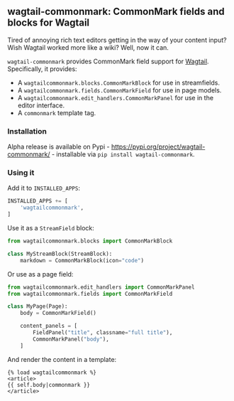 ## wagtail-commonmark: CommonMark fields and blocks for Wagtail

Tired of annoying rich text editors getting in the way of your content
input?  Wish Wagtail worked more like a wiki?  Well, now it can.

`wagtail-commonmark` provides CommonMark field support for [Wagtail](https://github.com/torchbox/wagtail/).
Specifically, it provides:

* A `wagtailcommonmark.blocks.CommonMarkBlock` for use in streamfields.
* A `wagtailcommonmark.fields.CommonMarkField` for use in page models.
* A `wagtailcommonmark.edit_handlers.CommonMarkPanel` for use in the editor interface.
* A `commonmark` template tag.

### Installation

Alpha release is available on Pypi - https://pypi.org/project/wagtail-commonmark/ - installable via `pip install wagtail-commonmark`.


### Using it

Add it to `INSTALLED_APPS`:

```python
INSTALLED_APPS += [
    'wagtailcommonmark',
]
```

Use it as a `StreamField` block:

```python
from wagtailcommonmark.blocks import CommonMarkBlock

class MyStreamBlock(StreamBlock):
    markdown = CommonMarkBlock(icon="code")
```

Or use as a page field:

```python
from wagtailcommonmark.edit_handlers import CommonMarkPanel
from wagtailcommonmark.fields import CommonMarkField

class MyPage(Page):
    body = CommonMarkField()

    content_panels = [
        FieldPanel("title", classname="full title"),
        CommonMarkPanel("body"),
    ]
```

And render the content in a template:

```html+django
{% load wagtailcommonmark %}
<article>
{{ self.body|commonmark }}
</article>
```
